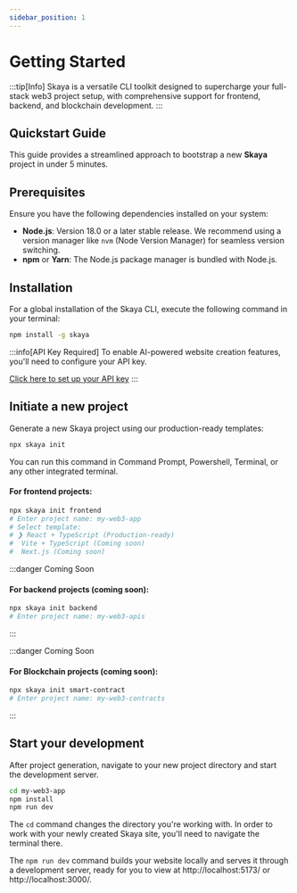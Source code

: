 ```yaml
---
sidebar_position: 1
---
```


# Getting Started


:::tip[Info]
 Skaya is a versatile CLI toolkit designed to supercharge your full-stack web3 project setup, with comprehensive support for frontend, backend, and blockchain development.
:::

## Quickstart Guide

This guide provides a streamlined approach to bootstrap a new **Skaya** project in under 5 minutes.

## Prerequisites

Ensure you have the following dependencies installed on your system:

- **Node.js**: Version 18.0 or a later stable release. We recommend using a version manager like `nvm` (Node Version Manager) for seamless version switching.
- **npm** or **Yarn**: The Node.js package manager is bundled with Node.js.

## Installation

For a global installation of the Skaya CLI, execute the following command in your terminal:


```bash
npm install -g skaya
```

:::info[API Key Required]
To enable AI-powered website creation features, you'll need to configure your API key. 

[Click here to set up your API key](/docs/api)
:::

## Initiate a new project

Generate a new Skaya project using our production-ready templates:

```bash
npx skaya init
```
You can run this command in Command Prompt, Powershell, Terminal, or any other integrated terminal.

#### For frontend projects:

```bash
npx skaya init frontend
# Enter project name: my-web3-app
# Select template: 
# ❯ React + TypeScript (Production-ready)
#  Vite + TypeScript (Coming soon)
#  Next.js (Coming soon)
```


:::danger Coming Soon

#### For backend projects (coming soon):

```bash
npx skaya init backend
# Enter project name: my-web3-apis
```
:::


:::danger Coming Soon

#### For Blockchain projects (coming soon):

```bash
npx skaya init smart-contract
# Enter project name: my-web3-contracts
```
:::

## Start your development

After project generation, navigate to your new project directory and start the development server.

```bash
cd my-web3-app
npm install
npm run dev
```



The `cd` command changes the directory you're working with. In order to work with your newly created Skaya site, you'll need to navigate the terminal there.

The `npm run dev` command builds your website locally and serves it through a development server, ready for you to view at http://localhost:5173/ or http://localhost:3000/.


